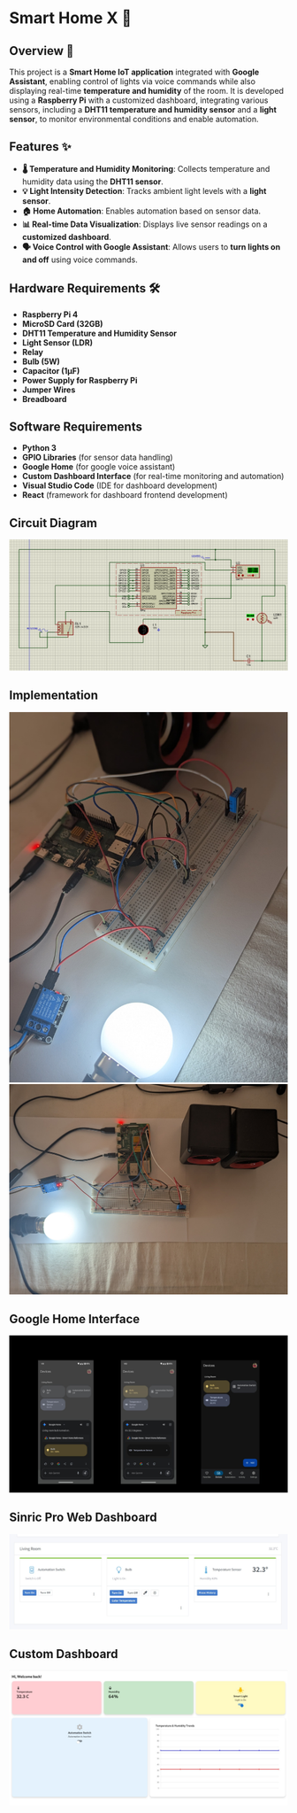 # Smart Home X 🚀

## Overview 🏡

This project is a **Smart Home IoT application** integrated with **Google Assistant**, enabling control of lights via voice commands while also displaying real-time **temperature and humidity** of the room. It is developed using a **Raspberry Pi** with a customized dashboard, integrating various sensors, including a **DHT11 temperature and humidity sensor** and a **light sensor**, to monitor environmental conditions and enable automation.

## Features ✨

- **🌡️ Temperature and Humidity Monitoring**: Collects temperature and humidity data using the **DHT11 sensor**.
- **💡 Light Intensity Detection**: Tracks ambient light levels with a **light sensor**.
- **🏠 Home Automation**: Enables automation based on sensor data.
- **📊 Real-time Data Visualization**: Displays live sensor readings on a **customized dashboard**.
- **🗣️ Voice Control with Google Assistant**: Allows users to **turn lights on and off** using voice commands.

## Hardware Requirements 🛠️

- **Raspberry Pi 4**  
- **MicroSD Card (32GB)**  
- **DHT11 Temperature and Humidity Sensor**  
- **Light Sensor (LDR)**  
- **Relay**  
- **Bulb (5W)**  
- **Capacitor (1µF)**  
- **Power Supply for Raspberry Pi**  
- **Jumper Wires**  
- **Breadboard**  

## Software Requirements

- **Python 3**  
- **GPIO Libraries** (for sensor data handling)
- **Google Home** (for google voice assistant)
- **Custom Dashboard Interface** (for real-time monitoring and automation)  
- **Visual Studio Code** (IDE for dashboard development)  
- **React** (framework for dashboard frontend development)

## Circuit Diagram
![Circuit Diagram](https://github.com/IN4300-Embedded-Systems-Project/B20_Group19/blob/main/Images/Circuit%20Diagram.png)

## Implementation
![Circuit Diagram](https://github.com/IN4300-Embedded-Systems-Project/B20_Group19/blob/main/Images/Smart%20Home%20%20(7).jpg)
![Circuit Diagram](https://github.com/IN4300-Embedded-Systems-Project/B20_Group19/blob/main/Images/Smart%20Home%20%20(8).jpg)



## Google Home Interface
![Google home](https://github.com/IN4300-Embedded-Systems-Project/B20_Group19/blob/main/Images/Smart%20Home.png)

## Sinric Pro Web Dashboard
![SinricPro](https://github.com/IN4300-Embedded-Systems-Project/B20_Group19/blob/main/Images/Smart%20Home%20%20(4).jpg)

## Custom Dashboard
![Custom Dashboard](https://github.com/kalanagunathilaka/Smart-Home-RasberryPi-Google-Home-Voice-Assistant/blob/main/Images/dashboard.jpeg)


